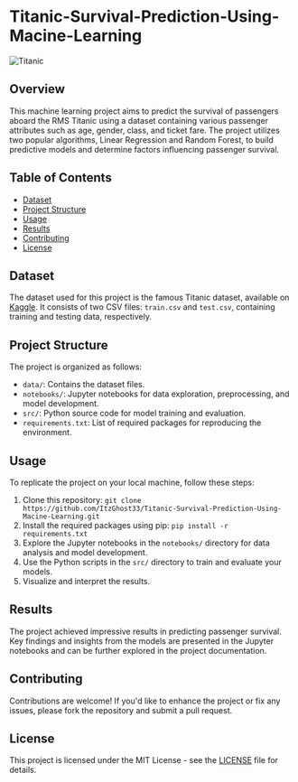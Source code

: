 # Titanic-Survival-Prediction-Using-Macine-Learning

![Titanic](titanic.jpg)

## Overview

This machine learning project aims to predict the survival of passengers aboard the RMS Titanic using a dataset containing various passenger attributes such as age, gender, class, and ticket fare. The project utilizes two popular algorithms, Linear Regression and Random Forest, to build predictive models and determine factors influencing passenger survival.

## Table of Contents

- [Dataset](#dataset)
- [Project Structure](#project-structure)
- [Usage](#usage)
- [Results](#results)
- [Contributing](#contributing)
- [License](#license)

## Dataset

The dataset used for this project is the famous Titanic dataset, available on [Kaggle](https://www.kaggle.com/c/titanic/data). It consists of two CSV files: `train.csv` and `test.csv`, containing training and testing data, respectively.

## Project Structure

The project is organized as follows:

- `data/`: Contains the dataset files.
- `notebooks/`: Jupyter notebooks for data exploration, preprocessing, and model development.
- `src/`: Python source code for model training and evaluation.
- `requirements.txt`: List of required packages for reproducing the environment.

## Usage

To replicate the project on your local machine, follow these steps:

1. Clone this repository: `git clone https://github.com/ItzGhost33/Titanic-Survival-Prediction-Using-Macine-Learning.git`
2. Install the required packages using pip: `pip install -r requirements.txt`
3. Explore the Jupyter notebooks in the `notebooks/` directory for data analysis and model development.
4. Use the Python scripts in the `src/` directory to train and evaluate your models.
5. Visualize and interpret the results.

## Results

The project achieved impressive results in predicting passenger survival. Key findings and insights from the models are presented in the Jupyter notebooks and can be further explored in the project documentation.

## Contributing

Contributions are welcome! If you'd like to enhance the project or fix any issues, please fork the repository and submit a pull request.

## License

This project is licensed under the MIT License - see the [LICENSE](LICENSE) file for details.
